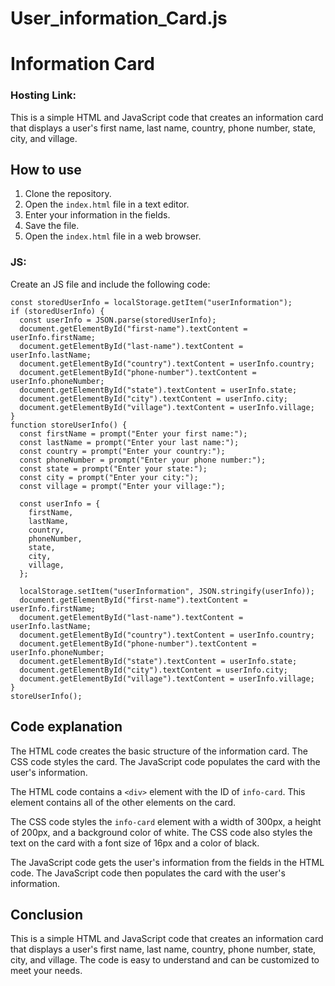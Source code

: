 # User_information_Card.js
# Information Card
### Hosting Link:


This is a simple HTML and JavaScript code that creates an information card that displays a user's first name, last name, country, phone number, state, city, and village.

## How to use

1. Clone the repository.
2. Open the `index.html` file in a text editor.
3. Enter your information in the fields.
4. Save the file.
5. Open the `index.html` file in a web browser.



### JS:

Create an JS file and include the following code:

```
const storedUserInfo = localStorage.getItem("userInformation");
if (storedUserInfo) {
  const userInfo = JSON.parse(storedUserInfo);
  document.getElementById("first-name").textContent = userInfo.firstName;
  document.getElementById("last-name").textContent = userInfo.lastName;
  document.getElementById("country").textContent = userInfo.country;
  document.getElementById("phone-number").textContent = userInfo.phoneNumber;
  document.getElementById("state").textContent = userInfo.state;
  document.getElementById("city").textContent = userInfo.city;
  document.getElementById("village").textContent = userInfo.village;
}
function storeUserInfo() {
  const firstName = prompt("Enter your first name:");
  const lastName = prompt("Enter your last name:");
  const country = prompt("Enter your country:");
  const phoneNumber = prompt("Enter your phone number:");
  const state = prompt("Enter your state:");
  const city = prompt("Enter your city:");
  const village = prompt("Enter your village:");

  const userInfo = {
    firstName,
    lastName,
    country,
    phoneNumber,
    state,
    city,
    village,
  };

  localStorage.setItem("userInformation", JSON.stringify(userInfo));
  document.getElementById("first-name").textContent = userInfo.firstName;
  document.getElementById("last-name").textContent = userInfo.lastName;
  document.getElementById("country").textContent = userInfo.country;
  document.getElementById("phone-number").textContent = userInfo.phoneNumber;
  document.getElementById("state").textContent = userInfo.state;
  document.getElementById("city").textContent = userInfo.city;
  document.getElementById("village").textContent = userInfo.village;
}
storeUserInfo();

```

## Code explanation

The HTML code creates the basic structure of the information card. The CSS code styles the card. The JavaScript code populates the card with the user's information.

The HTML code contains a `<div>` element with the ID of `info-card`. This element contains all of the other elements on the card.

The CSS code styles the `info-card` element with a width of 300px, a height of 200px, and a background color of white. The CSS code also styles the text on the card with a font size of 16px and a color of black.

The JavaScript code gets the user's information from the fields in the HTML code. The JavaScript code then populates the card with the user's information.

## Conclusion

This is a simple HTML and JavaScript code that creates an information card that displays a user's first name, last name, country, phone number, state, city, and village. The code is easy to understand and can be customized to meet your needs.
